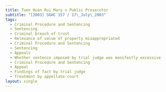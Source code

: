 ```yaml
---
title: Tuen Huan Rui Mary v Public Prosecutor
subtitle: "[2003] SGHC 157 / 17\_July\_2003"
tags:
  - Criminal Procedure and Sentencing
  - Sentencing
  - Criminal breach of trust
  - Relevance of value of property misappropriated
  - Criminal Procedure and Sentencing
  - Sentencing
  - Appeals
  - Whether sentence imposed by trial judge was manifestly excessive
  - Criminal Procedure and Sentencing
  - Appeal
  - Findings of fact by trial judge
  - Treatment by appellate court
layout: single
---
```


